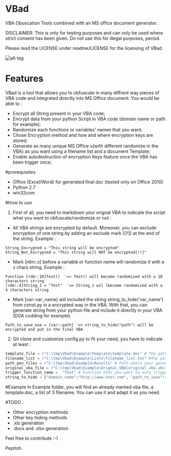 # VBad
VBA Obuscation Tools combined with an MS office document generator.

DISCLAIMER: This is only for testing purposes and can only be used where strict consent has been given. Do not use this for illegal purposes, period. 

Please read the LICENSE under readme/LICENSE for the licensing of VBad.

![alt tag](https://raw.githubusercontent.com/Pepitoh/VBad/master/Example/example_ok.PNG)

# Features
VBad is a tool that allows you to obfuscate in many diffrent way pieces of VBA code and integrated directly into MS Office document. You would be able to : 
* Encrypt all String present in your VBA code;
* Encrypt data from your python Script in VBA code (domain name or path for example);
* Randomize each functions or variables' names that you want;
* Chose Encryption method and how and where encryption keys are stored;
* Generate as many unique MS Office u(with different randomize in the VBA) as you want using a filename list and a document Template;
* Enable autodestruction of encryption Keys feature once the VBA has been trigger once; 

#prerequisites
* Office (Excel/Word) for generated final doc (tested only on Office 2010)
* Python 2.7 
* win32com

#How to use 
1. First of all, you need to markdown your orignal VBA to indicate the script what you want to obfuscate/randomize or not :

* All VBA strings are encrypted by default. Moreover, you can exclude encryption of one string by adding an exclude mark ([!!]) at the end of the string. Example :
```vbs
String_Encrypted = "This string will be encrypted"
String_Not_Encrypted = "This string will NOT be encrypted[!!]"
````
* Mark [rdm::x] before a variable or function name will randomize it with a x chars string, Example :
```vbs
Function [rdm::10]Test()  '=> Test() will become randomized with a 10 characters string
[rdm::4]String_1 = "Test"  '=> String_1 wil lbecome randomized with a 4 characters string
``` 
* Mark [var::var_name] will included the string string_to_hide('var_name') from const.py in a encrypted way in the VBA. With that, you can generate string from your python file and include it directly in your VBA (DGA codding for example).
```vbs
Path_to_save_exe = [var::path] '=> string_to_hide("path") will be encrypted and put in the final VBA
``` 

2. Git clone and customize config.py to fit your need, you have to indicate at least : 
```python
template_file = r"C:\tmp\Vbad\Example\Template\template.doc" # The path of the template Office document you want to use to generate your files
filename_list = r"C:\tmp\Vbad\Example\Lists\filename_list.txt" #The path to the file that contain a list of different filename you want to use for your generated files
path_gen_files = r"C:\tmp\Vbad\Example\Results" # Path where your generated Office document will be saved
original_vba_file = r"C:\tmp\Vbad\Example\Orignal_VBA\original_vba.vbs" # The orignal VBA file you want to include, randomize and obfuscate in your malicious documents
trigger_function_name =  "Test" # Function that you want to auto_trigger (in your original_vba_file)
string_to_hide = {"domain_name":"http://www.test.com", "path_to_save":r"C:\tmp\toto"} #Strings that you want to add in your 
```

#Example 
In Example folder, you will find an already marked vba file, a template.doc, a list of 3 filename. You can use it and adapt it as you need.

#TODO : 
* Other encryption methods
* Other key hiding methods 
* .xls generation
* .docx and .xlsx generation

Feel free to contribute :-)

Pepitoh.
